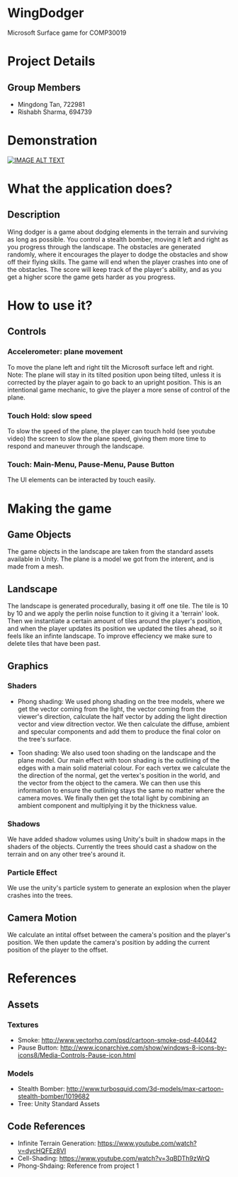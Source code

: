 # WingDodger
Microsoft Surface game for COMP30019

# Project Details

## Group Members
* Mingdong Tan, 722981
* Rishabh Sharma, 694739

# Demonstration
[![IMAGE ALT TEXT](http://img.youtube.com/vi/apBK2_G89DQ/maxresdefault.jpg)](https://www.youtube.com/watch?v=apBK2_G89DQ&feature=youtu.be)


# What the application does?

## Description
Wing dodger is a game about dodging elements in the terrain and surviving as long as possible. You control a stealth bomber, moving it left and right as you progress through the landscape. The obstacles are generated randomly, where it encourages the player to dodge the obstacles and show off their flying skills. The game will end when the player crashes into one of the obstacles. The score will keep track of the player's ability, and as you get a higher score the game gets harder as you progress.  

# How to use it?

## Controls

### Accelerometer: plane movement
To move the plane left and right tilt the Microsoft surface left and right.
Note: The plane will stay in its tilted position upon being tilted, unless it is corrected by the player again to go back to an upright position. This is an intentional game mechanic, to give the player a more sense of control of the plane.

### Touch Hold: slow speed
To slow the speed of the plane, the player can touch hold (see youtube video) the screen to slow the plane speed, giving them more time to respond and maneuver through the landscape.

### Touch: Main-Menu, Pause-Menu, Pause Button
The UI elements can be interacted by touch easily.


# Making the game

## Game Objects
The game objects in the landscape are taken from the standard assets available in Unity.
The plane is a model we got from the interent, and is made from a mesh.

## Landscape
The landscape is generated procedurally, basing it off one tile. The tile is 10 by 10 and we apply the perlin noise function to it giving it a 'terrain' look. Then we instantiate a certain amount of tiles around the player's position, and when the player updates its position we updated the tiles ahead, so it feels like an infinte landscape. To improve effeciency we make sure to delete tiles that have been past.

## Graphics

### Shaders

* Phong shading:
We used phong shading on the tree models, where we get the vector coming from the light, the vector coming from the viewer's direction, calculate the half vector by adding the light direction vector and view ditrection vector. We then calculate the diffuse, ambient and specular components and add them to produce the final color on the tree's surface.

* Toon shading:
We also used toon shading on the landscape and the plane model. Our main effect with toon shading is the outlining of the edges with a main solid material colour. For each vertex we calculate the the direction of the normal, get the vertex's position in the world, and the vector from the object to the camera. We can then use this information to ensure the outlining stays the same no matter where the camera moves. We finally then get the total light by combining an ambient component and multiplying it by the thickness value. 

### Shadows
We have added shadow volumes using Unity's built in shadow maps in the shaders of the objects. Currently the trees should cast a shadow on the terrain and on any other tree's around it.

### Particle Effect
We use the unity's particle system to generate an explosion when the player crashes into the trees.

## Camera Motion
We calculate an intital offset between the camera's position and the player's position. We then update the camera's position by adding the current position of the player to the offset.


# References

## Assets

### Textures
* Smoke: http://www.vectorhq.com/psd/cartoon-smoke-psd-440442
* Pause Button: http://www.iconarchive.com/show/windows-8-icons-by-icons8/Media-Controls-Pause-icon.html

### Models
* Stealth Bomber: http://www.turbosquid.com/3d-models/max-cartoon-stealth-bomber/1019682
* Tree: Unity Standard Assets

## Code References
* Infinite Terrain Generation: https://www.youtube.com/watch?v=dycHQFEz8VI
* Cell-Shading: https://www.youtube.com/watch?v=3qBDTh9zWrQ
* Phong-Shdaing: Reference from project 1
